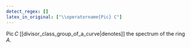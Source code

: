 ```yaml
---
detect_regex: []
latex_in_original: ["\\operatorname{Pic} C"]
---
```

$\operatorname{Pic} C$ [[divisor_class_group_of_a_curve|denotes]] the spectrum of the ring $A$.